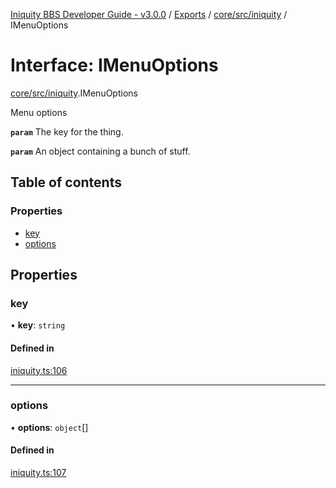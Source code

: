 [Iniquity BBS Developer Guide - v3.0.0](../README.md) / [Exports](../modules.md) / [core/src/iniquity](../modules/core_src_iniquity.md) / IMenuOptions

# Interface: IMenuOptions

[core/src/iniquity](../modules/core_src_iniquity.md).IMenuOptions

Menu options

**`param`** The key for the thing.

**`param`** An object containing a bunch of stuff.

## Table of contents

### Properties

- [key](core_src_iniquity.IMenuOptions.md#key)
- [options](core_src_iniquity.IMenuOptions.md#options)

## Properties

### key

• **key**: `string`

#### Defined in

[iniquity.ts:106](https://github.com/iniquitybbs/iniquity/blob/4b29673/packages/core/src/iniquity.ts#L106)

___

### options

• **options**: `object`[]

#### Defined in

[iniquity.ts:107](https://github.com/iniquitybbs/iniquity/blob/4b29673/packages/core/src/iniquity.ts#L107)

